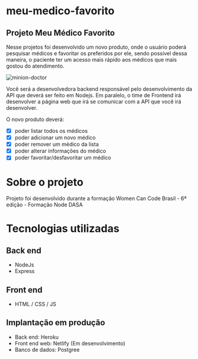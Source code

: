 # meu-medico-favorito

## Projeto Meu Médico Favorito

Nesse projetos foi desenvolvido um novo produto, onde o usuário poderá pesquisar médicos e favoritar os preferidos por ele, sendo possível dessa maneira, o paciente ter um acesso mais rápido aos médicos que mais gostou do atendimento.

![minion-doctor](https://i.imgur.com/3TLm0lH.png)

Você será a desenvolvedora backend responsável pelo desenvolvimento da API que deverá ser feito em Nodejs. Em paralelo, o time de Frontend irá desenvolver a página web que irá se comunicar com a API que você irá desenvolver.

O novo produto deverá:

- [x] poder listar todos os médicos
- [x] poder adicionar um novo médico
- [x] poder remover um médico da lista
- [x] poder alterar informações do médico
- [x] poder favoritar/desfavoritar um médico

# Sobre o projeto
Projeto foi desenvolvido durante a formação Women Can Code Brasil - 6ª edição - Formação Node DASA

# Tecnologias utilizadas
## Back end
- NodeJs
- Express
## Front end
- HTML / CSS / JS
## Implantação em produção
- Back end: Heroku
- Front end web: Netlify (Em desenvolvimento)
- Banco de dados: Postgree



<!-- ### Acabamos, e agora?
![exercise](https://encrypted-tbn0.gstatic.com/images?q=tbn%3AANd9GcQzkx9NbIzjUfe7io1-mvfkRybTZGH-C0RL0A&usqp=CAU) -->

